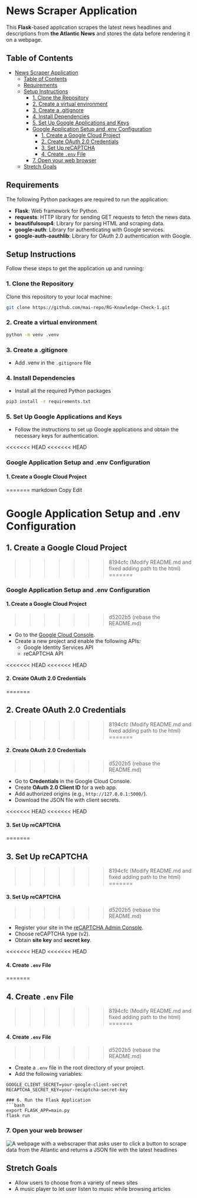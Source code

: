 # News Scraper Application

This **Flask**-based application scrapes the latest news headlines and descriptions from **the Atlantic News** and stores the data before rendering it on a webpage.

## Table of Contents

- [News Scraper Application](#news-scraper-application)
  - [Table of Contents](#table-of-contents)
  - [Requirements](#requirements)
  - [Setup Instructions](#setup-instructions)
    - [1. Clone the Repository](#1-clone-the-repository)
    - [2. Create a virtual environment](#2-create-a-virtual-environment)
    - [3. Create a .gitignore](#3-create-a-gitignore)
    - [4. Install Dependencies](#4-install-dependencies)
    - [5. Set Up Google Applications and Keys](#5-set-up-google-applications-and-keys)
    - [Google Application Setup and .env Configuration](#google-application-setup-and-env-configuration)
      - [1. Create a Google Cloud Project](#1-create-a-google-cloud-project)
      - [2. Create OAuth 2.0 Credentials](#2-create-oauth-20-credentials)
      - [3. Set Up reCAPTCHA](#3-set-up-recaptcha)
      - [4. Create `.env` File](#4-create-env-file)
    - [7. Open your web browser](#7-open-your-web-browser)
  - [Stretch Goals](#stretch-goals)

## Requirements

The following Python packages are required to run the application:
- **Flask**: Web framework for Python.
- **requests**: HTTP library for sending GET requests to fetch the news data.
- **beautifulsoup4**: Library for parsing HTML and scraping data.
- **google-auth**: Library for authenticating with Google services.
- **google-auth-oauthlib**: Library for OAuth 2.0 authentication with Google.

## Setup Instructions

Follow these steps to get the application up and running:

### 1. Clone the Repository

Clone this repository to your local machine:

```bash
git clone https://github.com/mai-repo/RG-Knowledge-Check-1.git
```
### 2. Create a virtual environment

```bash
python -m venv .venv
```
### 3. Create a .gitignore
- Add .venv in the `.gitignore` file

### 4. Install Dependencies
- Install all the required Python packages

```bash
pip3 install -r requirements.txt
```

### 5. Set Up Google Applications and Keys
- Follow the instructions to set up Google applications and obtain the necessary keys for authentication.

<<<<<<< HEAD
<<<<<<< HEAD
### Google Application Setup and .env Configuration

#### 1. Create a Google Cloud Project
=======
markdown
Copy
Edit
# Google Application Setup and .env Configuration

## 1. Create a Google Cloud Project
>>>>>>> 8194cfc (Modify README.md and fixed adding path to the html)
=======
### Google Application Setup and .env Configuration

#### 1. Create a Google Cloud Project
>>>>>>> d5202b5 (rebase the README.md)
- Go to the [Google Cloud Console](https://console.cloud.google.com/).
- Create a new project and enable the following APIs:
  - Google Identity Services API
  - reCAPTCHA API

<<<<<<< HEAD
<<<<<<< HEAD
#### 2. Create OAuth 2.0 Credentials
=======
## 2. Create OAuth 2.0 Credentials
>>>>>>> 8194cfc (Modify README.md and fixed adding path to the html)
=======
#### 2. Create OAuth 2.0 Credentials
>>>>>>> d5202b5 (rebase the README.md)
- Go to **Credentials** in the Google Cloud Console.
- Create **OAuth 2.0 Client ID** for a web app.
- Add authorized origins (e.g., `http://127.0.0.1:5000/`).
- Download the JSON file with client secrets.

<<<<<<< HEAD
<<<<<<< HEAD
#### 3. Set Up reCAPTCHA
=======
## 3. Set Up reCAPTCHA
>>>>>>> 8194cfc (Modify README.md and fixed adding path to the html)
=======
#### 3. Set Up reCAPTCHA
>>>>>>> d5202b5 (rebase the README.md)
- Register your site in the [reCAPTCHA Admin Console](https://www.google.com/recaptcha/admin).
- Choose reCAPTCHA type (v2).
- Obtain **site key** and **secret key**.

<<<<<<< HEAD
<<<<<<< HEAD
#### 4. Create `.env` File
=======
## 4. Create `.env` File
>>>>>>> 8194cfc (Modify README.md and fixed adding path to the html)
=======
#### 4. Create `.env` File
>>>>>>> d5202b5 (rebase the README.md)
- Create a `.env` file in the root directory of your project.
- Add the following variables:

```env
GOOGLE_CLIENT_SECRET=your-google-client-secret
RECAPTCHA_SECRET_KEY=your-recaptcha-secret-key

### 6. Run the Flask Application
```bash
export FLASK_APP=main.py
flask run
```
### 7. Open your web browser
![A webpage with a webscraper that asks user to click a button to scrape data from the Atlantic and returns a JSON file with the latest headlines](https://i.imgflip.com/9iamed.gif)

## Stretch Goals
- Allow users to choose from a variety of news sites
- A music player to let user listen to music while browsing articles

